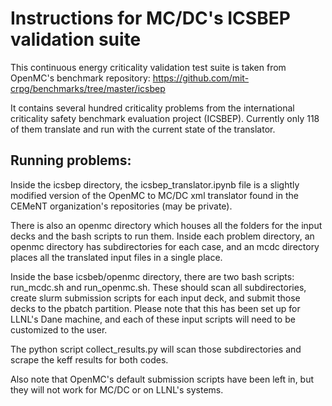 # Instructions for MC/DC's ICSBEP validation suite

This continuous energy criticality validation test suite is taken from OpenMC's benchmark repository: https://github.com/mit-crpg/benchmarks/tree/master/icsbep

It contains several hundred criticality problems from the international criticality safety benchmark evaluation project (ICSBEP). Currently only 118 of them translate and run with the current state of the translator.


## Running problems:

Inside the icsbep directory, the icsbep_translator.ipynb file is a slightly modified version of the OpenMC to MC/DC xml translator found in the CEMeNT organization's repositories (may be private).

There is also an openmc directory which houses all the folders for the input decks and the bash scripts to run them. Inside each problem directory, an openmc directory has subdirectories for each case, and an mcdc directory places all the translated input files in a single place.

Inside the base icsbeb/openmc directory, there are two bash scripts: run_mcdc.sh and run_openmc.sh. These should scan all subdirectories, create slurm submission scripts for each input deck, and submit those decks to the pbatch partition. Please note that this has been set up for LLNL's Dane machine, and each of these input scripts will need to be customized to the user.

The python script collect_results.py will scan those subdirectories and scrape the keff results for both codes.

Also note that OpenMC's default submission scripts have been left in, but they will not work for MC/DC or on LLNL's systems.
